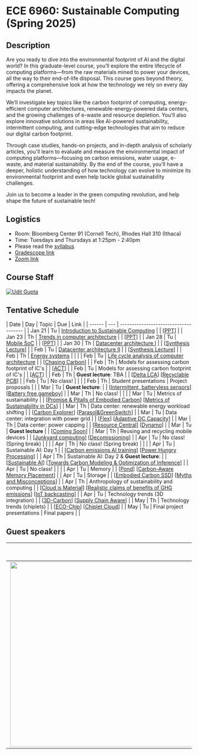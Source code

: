 # ECE 6960: Sustainable Computing (Spring 2025)

## Description

Are you ready to dive into the environmental footprint of AI and the digital
world? In this graduate-level course, you’ll explore the entire lifecycle of
computing platforms—from the raw materials mined to power your devices, all the
way to their end-of-life disposal. This course goes beyond theory, offering a
comprehensive look at how the technology we rely on every day impacts the
planet.

We’ll investigate key topics like the carbon footprint of computing,
energy-efficient computer architectures, renewable-energy-powered data centers,
and the growing challenges of e-waste and resource depletion. You’ll also
explore innovative solutions in areas like AI-powered sustainability,
intermittent computing, and cutting-edge technologies that aim to reduce our
digital carbon footprint.

Through case studies, hands-on projects, and in-depth analysis of scholarly
articles, you'll learn to evaluate and measure the environmental impact of
computing platforms—focusing on carbon emissions, water usage, e-waste, and
material sustainability. By the end of the course, you’ll have a deeper,
holistic understanding of how technology can evolve to minimize its
environmental footprint and even help tackle global sustainability challenges.

Join us to become a leader in the green computing revolution, and help shape
the future of sustainable tech!

## Logistics

- Room: Bloomberg Center 91 (Cornell Tech), Rhodes Hall 310 (Ithaca)
- Time: Tuesdays and Thursdays at 1:25pm - 2:40pm
- Please read the [syllabus](https://docs.google.com/document/d/1AGKVwIZsr1ShpKy45RxUUajoJ7oWBzBMvDzX8Bao_hM/edit?usp=sharing)
- [Gradescope link]()
- [Zoom link](https://cornell.zoom.us/j/98543010145?pwd=C2tjef6xSvHAo5i1xaKWuZ5EbTHErW.1)

## Course Staff

[![Udit Gupta](https://ugupta.com/assets/images/uditgupta.jpeg 'Udit Gupta')](https://ugupta.com/)


## Tentative Schedule

| Date   | Day | Topic                                                                                                                                                                               | Due               | Link                                                                                                                                                                                                                                                                                            |
| ------ | --- | -------------------------------------                                                                                                                                               |
| Jan 21 | Tu  | [Introduction to Sustainable Computing](https://docs.google.com/presentation/d/1gsqx2zto2z03jUbFCSJGM0eKHE4QuRJ6/edit?usp=drive_link&ouid=103169723489519509705&rtpof=true&sd=true) |                   | [[PPT](https://docs.google.com/presentation/d/1gsqx2zto2z03jUbFCSJGM0eKHE4QuRJ6/edit?usp=drive_link&ouid=103169723489519509705&rtpof=true&sd=true)]                                                                                                                                             |
| Jan 23 | Th  | [Trends in computer architecture](https://docs.google.com/presentation/d/1OYcsOakZJ5Uo7FRCSE_hMPY6pPaYUsza/edit?usp=drive_link&ouid=103169723489519509705&rtpof=true&sd=true)       |                   | [[PPT]()]                                                                                                                                                                                                                                                                                                 |
| Jan 28 | Tu  | [Mobile SoC](https://docs.google.com/presentation/d/1Tabt_UwEVMszxvmZW15Ot1-i8pRWGvnQ/edit?usp=drive_link&ouid=103169723489519509705&rtpof=true&sd=true)                                                                                                                                                                      |                   | [[PPT](https://docs.google.com/presentation/d/1Tabt_UwEVMszxvmZW15Ot1-i8pRWGvnQ/edit?usp=drive_link&ouid=103169723489519509705&rtpof=true&sd=true)]                                                                                                                                                                                                                                                                                                |
| Jan 30 | Th  | [Datacenter architecture I]()                                                                                                                                                       |                   | [[Synthesis Lecture](https://link.springer.com/book/10.1007/978-3-031-01761-2)]                                                                                                                                                                                                                 |
| Feb    | Tu  | [Datacenter architecture II]()                                                                                                                                                      |                   | [[Synthesis Lecture](https://link.springer.com/book/10.1007/978-3-031-01761-2)]                                                                                                                                                                                                                 |
| Feb    | Th  | [Energy systems]()                                                                                                                                                                  |                   |                                                                                                                                                                                                                                                                                                 |
| Feb    | Tu  | [Life cycle analysis of computer architecture]()                                                                                                                                    |                   | [[Chasing Carbon](https://arxiv.org/abs/2011.02839)]                                                                                                                                                                                                                                            |
| Feb    | Th  | Models for assessing carbon footprint of IC's                                                                                                                                       |                   | [[ACT](https://ugupta.com/files/Gupta_ISCA2022_ACT.pdf)]                                                                                                                                                                                                                                        |
| Feb    | Tu  | Models for assessing carbon footprint of IC's                                                                                                                                       |                   | [[ACT](https://ugupta.com/files/Gupta_ISCA2022_ACT.pdf)]                                                                                                                                                                                                                                        |
| Feb    | Th  | **Guest lecture**: TBA                                                                                                                                                              |                   | [[Delta LCA](https://arxiv.org/abs/2311.09611)]  [[Recyclable PCB](https://arxiv.org/abs/2308.12496)]                                                                                                                                                                                           |
| Feb    | Tu  | No class!                                                                                                                                                                           |                   |                                                                                                                                                                                                                                                                                                 |
| Feb    | Th  | Student presentations                                                                                                                                                               | Project proposals |                                                                                                                                                                                                                                                                                                 |
| Mar    | Tu  | **Guest lecture**:                                                                                                                                                                  |                   | [[Intermittent, batteryless sensors](https://dl.acm.org/doi/abs/10.1145/3131672.3131673)] [[Battery free gameboy](https://dl.acm.org/doi/abs/10.1145/3411839)]                                                                                                                                  |
| Mar    | Th  | No class!                                                                                                                                                                           |                   |                                                                                                                                                                                                                                                                                                 |
| Mar    | Tu  | Metrics of sustainability                                                                                                                                                           |                   | [[Promise & Pitalls of Embodied Carbon](https://hotcarbon.org/assets/2023/pdf/a15-bashir.pdf)] [[Metrics of Sustainability in DCs](https://hotcarbon.org/assets/2022/pdf/hotcarbon22-gandhi.pdf)]                                                                                               |
| Mar    | Th  | Data center: renewable energy workload shifting                                                                                                                                     |                   | [[Carbon Explorer](https://dl.acm.org/doi/pdf/10.1145/3575693.3575754)] [[Parasol&GreenSwitch](https://dl.acm.org/doi/pdf/10.1145/2499368.2451123)]                                                                                                                                             |
| Mar    | Tu  | Data center: integration with power grid                                                                                                                                            |                   | [[Flex](https://www.microsoft.com/en-us/research/uploads/prod/2021/04/FlexMA-DCs-ISCA21.pdf)] [[Adaptive DC Capacity](https://dl.acm.org/doi/pdf/10.1145/3575813.3595197)]                                                                                                                      |
| Mar    | Th  | Data center: power capping                                                                                                                                                          |                   | [[Resource Central](https://dl.acm.org/doi/pdf/10.1145/3132747.3132772)] [[Dynamo](https://dl.acm.org/doi/pdf/10.1145/3007787.3001187)]                                                                                                                                                         |
| Mar    | Tu  | **Guest lecture**                                                                                                                                                                   |                   | [[Coming Soon]()]                                                                                                                                                                                                                                                                               |
| Mar    | Th  | Reusing and recycling mobile devices                                                                                                                                                |                   | [[Junkyard computing](https://arxiv.org/pdf/2110.06870.pdf)] [[Decomissioning](https://arxiv.org/pdf/2110.06870.pdf)]                                                                                                                                                                           |
| Apr    | Tu  | No class! (Spring break)                                                                                                                                                            |                   |                                                                                                                                                                                                                                                                                                 |
| Apr    | Th  | No class! (Spring break)                                                                                                                                                            |                   |                                                                                                                                                                                                                                                                                                 |
| Apr    | Tu  | Sustainable AI: Day 1                                                                                                                                                               |                   | [[Carbon emissions AI training](https://arxiv.org/pdf/2104.10350.pdf)] [[Power Hungry Processing](https://arxiv.org/abs/2311.16863)]                                                                                                                                                            |
| Apr    | Th  | Sustainable AI: Day 2 & **Guest lecture**:                                                                                                                                          |                   | [[Sustainable AI](https://arxiv.org/abs/2111.00364)] [[Towards Carbon Modeling & Optimization of Inference](https://arxiv.org/pdf/2403.04976.pdf)]                                                                                                                                              |
| Apr    | Tu  | No class!                                                                                                                                                                           |                   |                                                                                                                                                                                                                                                                                                 |
| Apr    | Tu  | Memory                                                                                                                                                                              |                   | [[Pond](https://arxiv.org/abs/2203.00241)] [[Carbon-Aware Memory Placement](https://hotcarbon.org/assets/2023/pdf/a3-Kohler.pdf)]                                                                                                                                                               |
| Apr    | Tu  | Storage                                                                                                                                                                             |                   | [[Embodied Carbon SSD](https://arxiv.org/abs/2207.10793)] [[Myths and Misconceptions](https://www.microsoft.com/en-us/research/uploads/prod/2023/07/2023_Cloud_Carbon_Myths_HotCarbon.pdf)]                                                                                                     |
| Apr    | Th  | Anthropology of sustainability and computing                                                                                                                                        |                   | [[Cloud is Material](https://mit-serc.pubpub.org/pub/the-cloud-is-material/release/2)] [[Realistic claims of benefits of GHG emissions](https://computingwithinlimits.org/2022/papers/limits22-final-Rasoldier.pdf)] [[IoT backcasting](https://assets.pubpub.org/1fdteom3/31686088924416.pdf)] |
| Apr    | Tu  | Technology trends (3D integration)                                                                                                                                                  |                   | [[3D-Carbon](https://arxiv.org/pdf/2307.08060)] [[Supply Chain Aware](https://dl.acm.org/doi/abs/10.1145/3579371.3589052)]                                                                                                                                                                      |
| May    | Th  | Technology trends (chiplets)                                                                                                                                                        |                   | [[ECO-Chip](https://arxiv.org/pdf/2306.09434)] [[Chiplet Cloud](https://arxiv.org/pdf/2307.02666)]                                                                                                                                                                                              |
| May    | Tu  | Final project presentations                                                                                                                                                         | Final papers      |                                                                                                                                                                                                                                                                                                 |


## Guest speakers

|  |  Guest speakers |
| ------------- | :------------- |
| <img src="https://www.wspcrx.com/wp-content/uploads/2021/10/Headshot-Avatars-2.jpg" width=500 align=right> | Stay tuned for more exciting speakers!|

